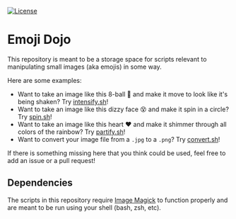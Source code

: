 <!-- Badges -->
[![License](https://img.shields.io/github/license/iansantagata/jamms?label=License&color=yellow)](LICENSE)

# Emoji Dojo

This repository is meant to be a storage space for scripts relevant to manipulating small images (aka emojis) in some way.

Here are some examples:

- Want to take an image like this 8-ball 🎱 and make it move to look like it's being shaken?  Try [intensify.sh](scripts/intensify.sh)!
- Want to take an image like this dizzy face 😵 and make it spin in a circle?  Try [spin.sh](scripts/spin.sh)!
- Want to take an image like this heart ❤️ and make it shimmer through all colors of the rainbow?  Try [partify.sh](scripts/partify.sh)!
- Want to convert your image file from a `.jpg` to a `.png`?  Try [convert.sh](scripts/convert.sh)!

If there is something missing here that you think could be used, feel free to add an issue or a pull request!

## Dependencies

The scripts in this repository require [Image Magick](https://imagemagick.org/) to function properly and are meant to be run using your shell (bash, zsh, etc).
